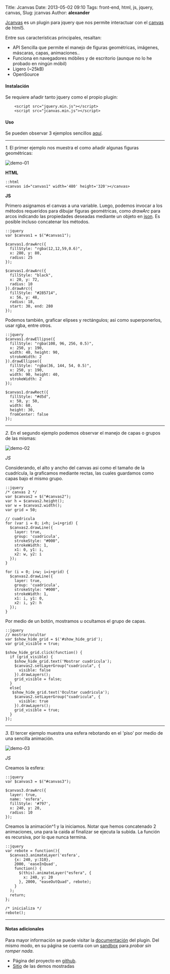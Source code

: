 Title: Jcanvas
Date: 2013-05-02 09:10
Tags: front-end, html, js, jquery, canvas,
Slug: jcanvas
Author: __alexander__

[Jcanvas][jcanvas] es un plugin para jquery que nos permite interactuar con el [canvas][canvas] de html5.

Entre sus características principales, resaltan:

- API Sencilla que permite el manejo de figuras geométricas, imágenes, máscaras, capas, animaciones..
- Funciona en navegadores móbiles y de escritorio (aunque no lo he probado en ningún móbil)
- Ligero (~25kB)
- OpenSource

#### Instalación

Se requiere añadir tanto jquery como el propio plugin:

        <script src="jquery.min.js"></script>
        <script src="jcanvas.min.js"></script>

#### Uso

Se pueden observar 3 ejemplos sencillos [aquí][labs].

- - -

*1.* El primer ejemplo nos muestra el como añadir algunas figuras geométricas:

![demo-01][demo-01]

**HTML**

~~~
::html
<canvas id="canvas1" width='480' height='320'></canvas>
~~~

**JS**

Primero asignamos el canvas a una variable. Luego, podemos invocar a los métodos requeridos para dibujar figuras geométricas, como *drawArc* para arcos indicando las propiedades deseadas mediante un objeto en [json][json]. Es posible incluso concatenar los métodos.

~~~
::jquery
var $canvas1 = $("#canvas1");

$canvas1.drawArc({
  fillStyle: "rgba(12,12,59,0.6)",
  x: 280, y: 80,
  radius: 25
});

$canvas1.drawArc({
  fillStyle: "black",
  x: 20, y: 72,
  radius: 10
}).drawArc({
  fillStyle: "#285714",
  x: 56, y: 48,
  radius: 18,
  start: 30, end: 280
});
~~~

Podemos también, graficar elipses y rectángulos; asi como superponerlos, usar rgba, entre otros.

~~~
::jquery
$canvas1.drawEllipse({
  fillStyle: "rgba(108, 96, 256, 0.5)",
  x: 250, y: 190,
  width: 40, height: 90,
  strokeWidth: 2
}).drawEllipse({
  fillStyle: "rgba(36, 144, 54, 0.5)",
  x: 250, y: 190,
  width: 90, height: 40,
  strokeWidth: 2
});

$canvas1.drawRect({
  fillStyle: "#d5d",
  x: 50, y: 50,
  width: 60,
  height: 30,
  fromCenter: false
});
~~~

- - -

*2.* En el segundo ejemplo podemos observar el manejo de capas o grupos de las mismas:

![demo-02][demo-02]

*JS*

Considerando, el alto y ancho del canvas asi como el tamaño de la cuadrícula, la graficamos mediante rectas, las cuales guardamos como capas bajo el mismo grupo.

~~~
::jquery
/* canvas 2 */
var $canvas2 = $("#canvas2");
var h = $canvas2.height();
var w = $canvas2.width();
var grid = 50;

// cuadricula
for (var i = 0; i<h; i=i+grid) {
  $canvas2.drawLine({
    layer: true,
    group: 'cuadricula',
    strokeStyle: "#000",
    strokeWidth: 1,
    x1: 0, y1: i,
    x2: w, y2: i
  });
}

for (i = 0; i<w; i=i+grid) {
  $canvas2.drawLine({
    layer: true,
    group: 'cuadricula',
    strokeStyle: "#000",
    strokeWidth: 1,
    x1: i, y1: 0,
    x2: i, y2: h
  });
}
~~~

Por medio de un botón, mostramos u ocultamos el grupo de capas.

~~~
::jquery
// mostrar/ocultar
var $show_hide_grid = $('#show_hide_grid');
var grid_visible = true;

$show_hide_grid.click(function() {
  if (grid_visible) {
    $show_hide_grid.text('Mostrar cuadricula');
    $canvas2.setLayerGroup("cuadricula", {
      visible: false
    }).drawLayers();
    grid_visible = false;
  }
  else{
   $show_hide_grid.text('Ocultar cuadricula');
    $canvas2.setLayerGroup("cuadricula", {
      visible: true
    }).drawLayers();
    grid_visible = true;
  }
});
~~~

- - -

*3.* El tercer ejemplo muestra una esfera rebotando en el 'piso' por medio de una sencilla animación.

![demo-03][demo-03]

*JS*

Creamos la esfera:

~~~
::jquery
var $canvas3 = $("#canvas3");

$canvas3.drawArc({
  layer: true,
  name: 'esfera',
  fillStyle: '#797',
  x: 240, y: 20,
  radius: 10
});
~~~

Creamos la animación^1 y la iniciamos. Notar que hemos concatenado 2 animaciones, una para la caida al finalizar se ejecuta la subida. La función es recursiva, por lo que nunca termina.

~~~
::jquery
var rebote = function(){
  $canvas3.animateLayer('esfera',
    {x: 240, y:310},
    2000, 'easeInQuad',
    function() {
      $(this).animateLayer("esfera", {
        x: 240, y: 20
      }, 2000, "easeOutQuad", rebote);
    }
  );
  return;
};

/* inicializa */
rebote();
~~~

- - -

#### Notas adicionales

Para mayor información se puede visitar la [documentación][docs] del plugin. Del mismo modo, en su página se cuenta con un [sandbox][sandbox] para *probar sin romper nada*.

- Página del proyecto en [github][github].
- [Sitio][labs] de las demos mostradas


[^1]: Para el efecto de caida y subida se uso el plugin jquery: [easing][easing] . Usando como referencia [esta guía][easing-referencia] para saber que función usar.

[jcanvas]: http://calebevans.me/projects/jcanvas/
[canvas]: http://es.wikipedia.org/wiki/Canvas_(HTML)
[labs]: http://labs.alexanderae.com/jcanvas/
[json]: http://es.wikipedia.org/wiki/JSON
[easing]: http://gsgd.co.uk/sandbox/jquery/easing/
[easing-referencia]: http://easings.net/es
[docs]: http://calebevans.me/projects/jcanvas/docs/
[sandbox]: http://calebevans.me/projects/jcanvas/sandbox/
[github]: https://github.com/caleb531/jcanvas

[demo-01]: /pictures/jcanvas-01.png 'Jcanvas - demo 01'
[demo-02]: /pictures/jcanvas-02.png 'Jcanvas - demo 02'
[demo-03]: /pictures/jcanvas-03.png 'Jcanvas - demo 03'
